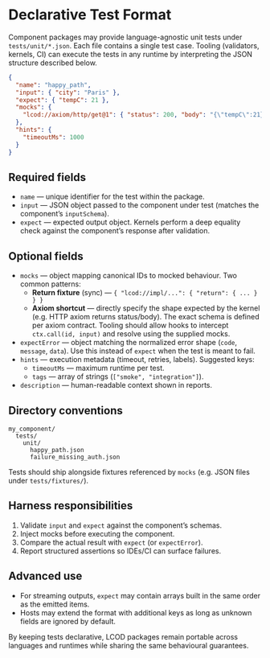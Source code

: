 # Declarative Test Format

Component packages may provide language-agnostic unit tests under `tests/unit/*.json`. Each file contains a single test case. Tooling (validators, kernels, CI) can execute the tests in any runtime by interpreting the JSON structure described below.

```json
{
  "name": "happy_path",
  "input": { "city": "Paris" },
  "expect": { "tempC": 21 },
  "mocks": {
    "lcod://axiom/http/get@1": { "status": 200, "body": "{\"tempC\":21}" }
  },
  "hints": {
    "timeoutMs": 1000
  }
}
```

## Required fields

- `name` — unique identifier for the test within the package.
- `input` — JSON object passed to the component under test (matches the component’s `inputSchema`).
- `expect` — expected output object. Kernels perform a deep equality check against the component’s response after validation.

## Optional fields

- `mocks` — object mapping canonical IDs to mocked behaviour. Two common patterns:
  - **Return fixture** (sync) — `{ "lcod://impl/...": { "return": { ... } } }`
  - **Axiom shortcut** — directly specify the shape expected by the kernel (e.g. HTTP axiom returns status/body). The exact schema is defined per axiom contract.
  Tooling should allow hooks to intercept `ctx.call(id, input)` and resolve using the supplied mocks.
- `expectError` — object matching the normalized error shape (`code`, `message`, `data`). Use this instead of `expect` when the test is meant to fail.
- `hints` — execution metadata (timeout, retries, labels). Suggested keys:
  - `timeoutMs` — maximum runtime per test.
  - `tags` — array of strings (`["smoke", "integration"]`).
- `description` — human-readable context shown in reports.

## Directory conventions

```
my_component/
  tests/
    unit/
      happy_path.json
      failure_missing_auth.json
```

Tests should ship alongside fixtures referenced by `mocks` (e.g. JSON files under `tests/fixtures/`).

## Harness responsibilities

1. Validate `input` and `expect` against the component’s schemas.
2. Inject mocks before executing the component.
3. Compare the actual result with `expect` (or `expectError`).
4. Report structured assertions so IDEs/CI can surface failures.

## Advanced use

- For streaming outputs, `expect` may contain arrays built in the same order as the emitted items.
- Hosts may extend the format with additional keys as long as unknown fields are ignored by default.

By keeping tests declarative, LCOD packages remain portable across languages and runtimes while sharing the same behavioural guarantees.
